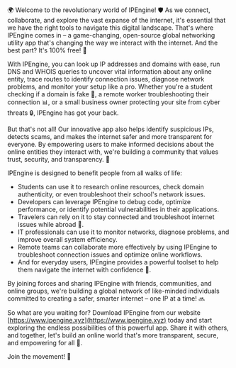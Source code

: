 🌍 Welcome to the revolutionary world of IPEngine! 🛡️ As we connect, collaborate, and explore the vast expanse of the internet, it's essential that we have the right tools to navigate this digital landscape. That's where IPEngine comes in – a game-changing, open-source global networking utility app that's changing the way we interact with the internet. And the best part? It's 100% free! 📡

With IPEngine, you can look up IP addresses and domains with ease, run DNS and WHOIS queries to uncover vital information about any online entity, trace routes to identify connection issues, diagnose network problems, and monitor your setup like a pro. Whether you're a student checking if a domain is fake 🤔, a remote worker troubleshooting their connection 📊, or a small business owner protecting your site from cyber threats 🔒, IPEngine has got your back.

But that's not all! Our innovative app also helps identify suspicious IPs, detects scams, and makes the internet safer and more transparent for everyone. By empowering users to make informed decisions about the online entities they interact with, we're building a community that values trust, security, and transparency. 🌟

IPEngine is designed to benefit people from all walks of life:

* Students can use it to research online resources, check domain authenticity, or even troubleshoot their school's network issues.
* Developers can leverage IPEngine to debug code, optimize performance, or identify potential vulnerabilities in their applications.
* Travelers can rely on it to stay connected and troubleshoot internet issues while abroad 🛬.
* IT professionals can use it to monitor networks, diagnose problems, and improve overall system efficiency.
* Remote teams can collaborate more effectively by using IPEngine to troubleshoot connection issues and optimize online workflows.
* And for everyday users, IPEngine provides a powerful toolset to help them navigate the internet with confidence 🚀.

By joining forces and sharing IPEngine with friends, communities, and online groups, we're building a global network of like-minded individuals committed to creating a safer, smarter internet – one IP at a time! 🔜

So what are you waiting for? Download IPEngine from our website [https://www.ipengine.xyz](https://www.ipengine.xyz) today and start exploring the endless possibilities of this powerful app. Share it with others, and together, let's build an online world that's more transparent, secure, and empowering for all 🌟.

Join the movement! 💪